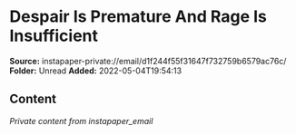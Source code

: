 # Despair Is Premature And Rage Is Insufficient

**Source:** instapaper-private://email/d1f244f55f31647f732759b6579ac76c/
**Folder:** Unread
**Added:** 2022-05-04T19:54:13




## Content
*Private content from instapaper_email*
